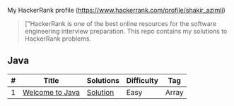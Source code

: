 My HackerRank profile (https://www.hackerrank.com/profile/shakir_azimli)

> ["HackerRank is one of the best online resources for the software engineering interview preparation. This repo contains my solutions to HackerRank problems.

## Java

|  #  |      Title     | Solutions                                      | Difficulty  | Tag                   
|-----|----------------|------------------------------------------------|-------------|-------------
|1|[Welcome to Java](https://www.hackerrank.com/challenges/welcome-to-java/problem?isFullScreen=true)| [Solution](java/welcome_to_java/Solution.java) |Easy|Array|
